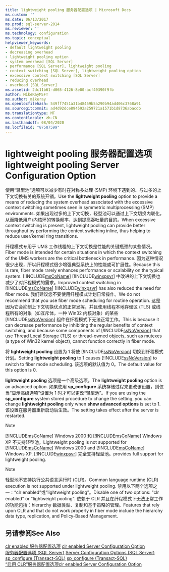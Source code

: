 ```yaml
---
title: lightweight pooling 服务器配置选项 | Microsoft Docs
ms.custom: ''
ms.date: 06/13/2017
ms.prod: sql-server-2014
ms.reviewer: ''
ms.technology: configuration
ms.topic: conceptual
helpviewer_keywords:
- default lightweight pooling
- decreasing overhead
- lightweight pooling option
- system overhead [SQL Server]
- performance [SQL Server], lightweight pooling
- context switching [SQL Server], lightweight pooling option
- excessive context switching [SQL Server]
- reducing overhead
- overhead [SQL Server]
ms.assetid: 2dc11b61-d065-4126-8e00-acf40390f9fb
author: MikeRayMSFT
ms.author: mikeray
ms.openlocfilehash: 549ff7451a31b48459b5a290b94ad406c3768a91
ms.sourcegitcommit: ad4d92dce894592a259721a1571b1d8736abacdb
ms.translationtype: MT
ms.contentlocale: zh-CN
ms.lasthandoff: 08/04/2020
ms.locfileid: "87587599"
---
```

# <a name="lightweight-pooling-server-configuration-option"></a><span data-ttu-id="5e3a4-102">lightweight pooling 服务器配置选项</span><span class="sxs-lookup"><span data-stu-id="5e3a4-102">lightweight pooling Server Configuration Option</span></span>
  <span data-ttu-id="5e3a4-103">使用“轻型池”选项可以减少有时在对称多处理 (SMP) 环境下遇到的、与过多的上下文切换有关的系统开销。</span><span class="sxs-lookup"><span data-stu-id="5e3a4-103">Use the **lightweight pooling** option to provide a means of reducing the system overhead associated with the excessive context switching sometimes seen in symmetric multiprocessing (SMP) environments.</span></span> <span data-ttu-id="5e3a4-104">如果出现过多的上下文切换，轻型池可以通过上下文切换内联化，从而降低用户/内核环的转换频率，达到提高吞吐量的目的。</span><span class="sxs-lookup"><span data-stu-id="5e3a4-104">When excessive context switching is present, lightweight pooling can provide better throughput by performing the context switching inline, thus helping to reduce user/kernel ring transitions.</span></span>  
  
 <span data-ttu-id="5e3a4-105">纤程模式专用于 UMS 工作线程的上下文切换是性能的关键瓶颈的某些情况。</span><span class="sxs-lookup"><span data-stu-id="5e3a4-105">Fiber mode is intended for certain situations in which the context switching of the UMS workers are the critical bottleneck in performance.</span></span> <span data-ttu-id="5e3a4-106">因为这种情况很少出现，所以纤程模式很少增强典型系统上的性能或可扩展性。</span><span class="sxs-lookup"><span data-stu-id="5e3a4-106">Because this is rare, fiber mode rarely enhances performance or scalability on the typical system.</span></span> <span data-ttu-id="5e3a4-107">[!INCLUDE[msCoName](../../includes/msconame-md.md)] [!INCLUDE[winxpsvr](../../includes/winxpsvr-md.md)] 中改进的上下文切换也减少了对纤程模式的需求。</span><span class="sxs-lookup"><span data-stu-id="5e3a4-107">Improved context switching in [!INCLUDE[msCoName](../../includes/msconame-md.md)] [!INCLUDE[winxpsvr](../../includes/winxpsvr-md.md)] has also reduced the need for fiber mode.</span></span> <span data-ttu-id="5e3a4-108">我们建议您不要使用纤程模式计划日常操作。</span><span class="sxs-lookup"><span data-stu-id="5e3a4-108">We do not recommend that you use fiber mode scheduling for routine operation.</span></span> <span data-ttu-id="5e3a4-109">这是因为它会抑制上下文切换优点的正常发挥，并且使用线程本地存储区 (TLS) 或线程所有的对象（如互斥体，一种 Win32 内核对象）的某些 [!INCLUDE[ssNoVersion](../../includes/ssnoversion-md.md)] 组件在纤程模式下无法正常工作。</span><span class="sxs-lookup"><span data-stu-id="5e3a4-109">This is because it can decrease performance by inhibiting the regular benefits of context switching, and because some components of [!INCLUDE[ssNoVersion](../../includes/ssnoversion-md.md)] that use Thread Local Storage (TLS) or thread-owned objects, such as mutexes (a type of Win32 kernel object), cannot function correctly in fiber mode.</span></span>  
  
 <span data-ttu-id="5e3a4-110">将 **lightweight pooling** 设置为 1 将使 [!INCLUDE[ssNoVersion](../../includes/ssnoversion-md.md)] 切换到纤程模式计划。</span><span class="sxs-lookup"><span data-stu-id="5e3a4-110">Setting **lightweight pooling** to 1 causes [!INCLUDE[ssNoVersion](../../includes/ssnoversion-md.md)] to switch to fiber mode scheduling.</span></span> <span data-ttu-id="5e3a4-111">该选项的默认值为 0。</span><span class="sxs-lookup"><span data-stu-id="5e3a4-111">The default value for this option is 0.</span></span>  
  
 <span data-ttu-id="5e3a4-112">**lightweight pooling** 选项是一个高级选项。</span><span class="sxs-lookup"><span data-stu-id="5e3a4-112">The **lightweight pooling** option is an advanced option.</span></span> <span data-ttu-id="5e3a4-113">如果使用 **sp_configure** 系统存储过程来更改该设置，则仅当“显示高级选项”设置为 1 时才可以更改“轻型池”。</span><span class="sxs-lookup"><span data-stu-id="5e3a4-113">If you are using the **sp_configure** system stored procedure to change the setting, you can change **lightweight pooling** only when **show advanced options** is set to 1.</span></span> <span data-ttu-id="5e3a4-114">该设置在服务器重新启动后生效。</span><span class="sxs-lookup"><span data-stu-id="5e3a4-114">The setting takes effect after the server is restarted.</span></span>  
  
> [!NOTE]  
>  <span data-ttu-id="5e3a4-115">[!INCLUDE[msCoName](../../includes/msconame-md.md)] Windows 2000 和 [!INCLUDE[msCoName](../../includes/msconame-md.md)] Windows XP 不支持轻型池。</span><span class="sxs-lookup"><span data-stu-id="5e3a4-115">Lightweight pooling is not supported for [!INCLUDE[msCoName](../../includes/msconame-md.md)] Windows 2000 and [!INCLUDE[msCoName](../../includes/msconame-md.md)] Windows XP.</span></span> [!INCLUDE[winxpsvr](../../includes/winxpsvr-md.md)] <span data-ttu-id="5e3a4-116">完全支持轻型池。</span><span class="sxs-lookup"><span data-stu-id="5e3a4-116">provides full support for lightweight pooling.</span></span>  
  
> [!NOTE]  
>  <span data-ttu-id="5e3a4-117">轻型池不支持执行公共语言运行时 (CLR)。</span><span class="sxs-lookup"><span data-stu-id="5e3a4-117">Common language runtime (CLR) execution is not supported under lightweight pooling.</span></span> <span data-ttu-id="5e3a4-118">禁用以下两个选项之一：“clr enabled”或“lightweight pooling”。</span><span class="sxs-lookup"><span data-stu-id="5e3a4-118">Disable one of two options: "clr enabled" or "lightweight pooling".</span></span> <span data-ttu-id="5e3a4-119">依赖于 CLR 并且在纤程模式下无法正常工作的功能包括：hierarchy 数据类型、复制和基于策略的管理。</span><span class="sxs-lookup"><span data-stu-id="5e3a4-119">Features that rely upon CLR and that do not work properly in fiber mode include the hierarchy data type, replication, and Policy-Based Management.</span></span>  
  
## <a name="see-also"></a><span data-ttu-id="5e3a4-120">另请参阅</span><span class="sxs-lookup"><span data-stu-id="5e3a4-120">See Also</span></span>  
 <span data-ttu-id="5e3a4-121">[clr enabled 服务器配置选项](clr-enabled-server-configuration-option.md) </span><span class="sxs-lookup"><span data-stu-id="5e3a4-121">[clr enabled Server Configuration Option](clr-enabled-server-configuration-option.md) </span></span>  
 <span data-ttu-id="5e3a4-122">[服务器配置选项 (SQL Server)](server-configuration-options-sql-server.md) </span><span class="sxs-lookup"><span data-stu-id="5e3a4-122">[Server Configuration Options &#40;SQL Server&#41;](server-configuration-options-sql-server.md) </span></span>  
 <span data-ttu-id="5e3a4-123">[sp_configure &#40;Transact-SQL&#41;](/sql/relational-databases/system-stored-procedures/sp-configure-transact-sql) </span><span class="sxs-lookup"><span data-stu-id="5e3a4-123">[sp_configure &#40;Transact-SQL&#41;](/sql/relational-databases/system-stored-procedures/sp-configure-transact-sql) </span></span>  
 [<span data-ttu-id="5e3a4-124">“启用 CLR”服务器配置选项</span><span class="sxs-lookup"><span data-stu-id="5e3a4-124">clr enabled Server Configuration Option</span></span>](clr-enabled-server-configuration-option.md)  
  
  
